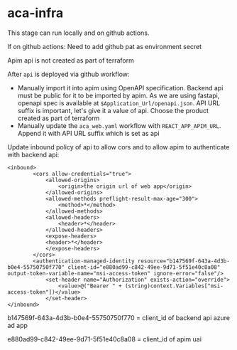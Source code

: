 # aca-infra

This stage can run locally and on github actions. 

If on github actions: Need to add github pat as environment secret

Apim api is not created as part of terraform

After ```api``` is deployed via github workflow:
 - Manually import it into apim using OpenAPI specification. Backend api must be public for it to be imported by apim. As we are using fastapi, openapi spec is available at ```$Application_Url/openapi.json```. API URL suffix is important, let's give it a value of api. Choose the product created as part of terraform
 - Manually update the ```aca_web.yaml``` workflow with ```REACT_APP_APIM_URL```. Append it with API URL suffix which is set as api

Update inbound policy of api to allow cors and to allow apim to authenticate with backend api:

```
<inbound>
        <cors allow-credentials="true"> 
            <allowed-origins> 
                <origin>the origin url of web app</origin> 
            </allowed-origins> 
            <allowed-methods preflight-result-max-age="300"> 
                <method>*</method> 
            </allowed-methods> 
            <allowed-headers> 
                <header>*</header> 
            </allowed-headers> 
            <expose-headers> 
            <header>*</header> 
            </expose-headers> 
        </cors>
        <authentication-managed-identity resource="b147569f-643a-4d3b-b0e4-55750750f770" client-id="e880ad99-c842-49ee-9d71-5f51e40c8a08" output-token-variable-name="msi-access-token" ignore-error="false"/>
            <set-header name="Authorization" exists-action="override">
                <value>@("Bearer " + (string)context.Variables["msi-access-token"])</value>
            </set-header> 
</inbound>
```

b147569f-643a-4d3b-b0e4-55750750f770 = client_id of backend api azure ad app

e880ad99-c842-49ee-9d71-5f51e40c8a08 = client_id of apim uai 